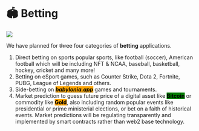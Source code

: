 # 🏟 Betting

![](../.gitbook/assets/SLIDES\_BETTING\_011\_1x1\_withLogo.png)

We have planned for ~~three~~  four categories of **betting** applications.

1. Direct betting on sports popular sports, like football (soccer), American football which will be including NFT & NCAA, baseball, basketball, hockey, cricket and many more! 
2. Betting on eSport games, such as Counter Strike, Dota 2, Fortnite, PUBG, League of Legends and others. 
3. Side-betting on [_<mark style="background-color:orange;">**babylonia.app**</mark>_](https://babylonia.app) games and tournaments. 
4. Market prediction to guess future price of a digital asset like <mark style="background-color:green;">**Bitcoin**</mark> or commodity like <mark style="background-color:orange;">**Gold**</mark>, also including random popular events like presidential or prime ministerial elections, or bet on a faith of historical events. Market predictions will be regulating transparently and implemented by smart contracts rather than web2 base technology.
